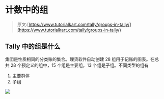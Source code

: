 # 计数中的组

> 原文:[https://www.tutorialkart.com/tally/groups-in-tally/](https://www.tutorialkart.com/tally/groups-in-tally/)

## Tally 中的组是什么

集团是性质相同的分类账的集合。理货软件自动创建 28 组用于记账的图表。在总共 28 个预定义的组中，15 个组是主要组，13 个组是子组。不同类型的组有

1.  主要群体
2.  子组

[![](../Images/925da31b32d6bc3827932f6c8afb11bb.png)](https://www.tutorialkart.com/)
